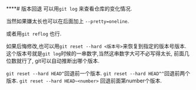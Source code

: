 ****# 版本回退
可以用`git log` 来查看仓库的变化情况.

当然如果嫌太长也可以在后面加上 `--pretty=oneline`.

或者用`git reflog` 也行.

如果后悔修改,也可以用`git reset --hard <版本号>`来恢复到指定的版本号版本.
这个版本号就是`git log`时候的一串数字,当然这串数字大可不必写得太长, 前面几位数就行了, git可以自动推断出哪个版本.

`git reset --hard HEAD^`回退前一个版本.
`git reset --hard HEAD^^`回退前两个版本.
`git reset --hard HEAD~<number>` 回退前面第number个版本.